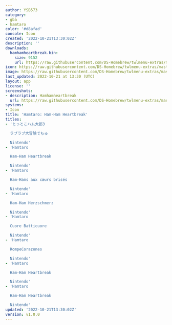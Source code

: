 ```yaml
---
author: YSB573
category:
- gba
- hamtaro
color: '#d8afad'
console: Icon
created: '2022-10-21T13:30:02Z'
description: ''
downloads:
  hamhamheartbreak.bin:
    size: 9152
    url: https://raw.githubusercontent.com/DS-Homebrew/twlmenu-extras/master/_nds/TWiLightMenu/icons/hamhamheartbreak.bin
icon: https://raw.githubusercontent.com/DS-Homebrew/twlmenu-extras/master/_nds/TWiLightMenu/icons/gif/hamhamheartbreak.gif
image: https://raw.githubusercontent.com/DS-Homebrew/twlmenu-extras/master/_nds/TWiLightMenu/icons/gif/hamhamheartbreak.gif
last_updated: 2022-10-21 at 13:30 (UTC)
layout: app
license: ''
screenshots:
- description: Hamhamheartbreak
  url: https://raw.githubusercontent.com/DS-Homebrew/twlmenu-extras/master/_nds/TWiLightMenu/icons/gif/hamhamheartbreak.gif
systems:
- Icon
title: 'Hamtaro: Ham-Ham Heartbreak'
titles:
- 'とっとこハム太郎3

  ラブラブ大冒険でちゅ

  Nintendo'
- 'Hamtaro

  Ham-Ham Heartbreak

  Nintendo'
- 'Hamtaro

  Ham-Hams aux cœurs brisés

  Nintendo'
- 'Hamtaro

  Ham-Ham Herzschmerz

  Nintendo'
- 'Hamtaro

  Cuore Batticuore

  Nintendo'
- 'Hamtaro

  RompeCorazones

  Nintendo'
- 'Hamtaro

  Ham-Ham Heartbreak

  Nintendo'
- 'Hamtaro

  Ham-Ham Heartbreak

  Nintendo'
updated: '2022-10-21T13:30:02Z'
version: v1.0.0
---
```

